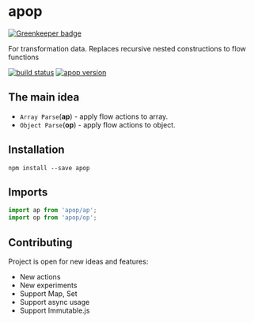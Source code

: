 # apop

[![Greenkeeper badge](https://badges.greenkeeper.io/tuchk4/apop.svg)](https://greenkeeper.io/)

For transformation data. Replaces recursive nested constructions to flow functions

[![build status](https://img.shields.io/travis/tuchk4/apop/master.svg?style=flat-square)](https://travis-ci.org/tuchk4/apop)
[![apop version](https://img.shields.io/npm/v/apop.svg?style=flat-square)](https://www.npmjs.com/package/apop)
## The main idea

* `Array Parse`\(**ap**\) - apply flow actions to array.
* `Object Parse`\(**op**\) - apply flow actions to object.

## Installation

```
npm install --save apop
```

## Imports

```js
import ap from 'apop/ap';
import op from 'apop/op';
```

## Contributing

Project is open for new ideas and features:

* New actions
* New experiments
* Support Map, Set
* Support async usage
* Support Immutable.js
